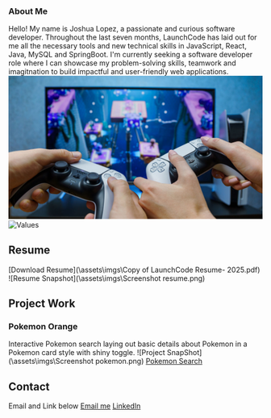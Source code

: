 ### About Me
Hello! My name is Joshua Lopez, a passionate and curious software developer. Throughout the last seven months, LaunchCode has laid out for me all the necessary tools and new technical skills in JavaScript, React, Java, MySQL and SpringBoot. I'm currently seeking a software developer role where I can showcase my problem-solving skills, teamwork and imagitnation to build impactful and user-friendly web applications.
![Hobbies'](\assets\imgs\Blog-Post_Video-Games.jpg)
![Values](\assets\imgs\fast-family.avif)

## Resume
[Download Resume](\assets\imgs\Copy of LaunchCode Resume- 2025.pdf)
![Resume Snapshot](\assets\imgs\Screenshot resume.png)

## Project Work
### Pokemon Orange
Interactive Pokemon search laying out basic details about Pokemon in a Pokemon card style with shiny toggle.
![Project SnapShot](\assets\imgs\Screenshot pokemon.png)
[Pokemon Search](https://zblcustoms.com/)

## Contact
Email and Link below
[Email me](Joshua.Yoshi1922@gmail.com)
[LinkedIn](www.linkedin.com/in/joshua-l-649530379)
